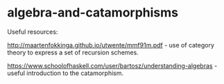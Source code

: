 # algebra-and-catamorphisms

Useful resources:

http://maartenfokkinga.github.io/utwente/mmf91m.pdf - use of category theory to express a set of recursion schemes.

https://www.schoolofhaskell.com/user/bartosz/understanding-algebras - useful introduction to the catamorphism.
